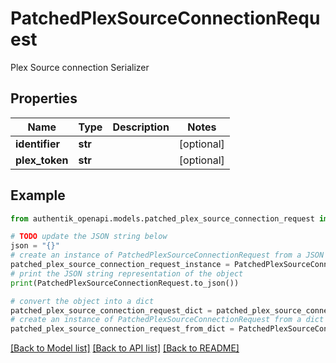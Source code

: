 # PatchedPlexSourceConnectionRequest

Plex Source connection Serializer

## Properties

Name | Type | Description | Notes
------------ | ------------- | ------------- | -------------
**identifier** | **str** |  | [optional] 
**plex_token** | **str** |  | [optional] 

## Example

```python
from authentik_openapi.models.patched_plex_source_connection_request import PatchedPlexSourceConnectionRequest

# TODO update the JSON string below
json = "{}"
# create an instance of PatchedPlexSourceConnectionRequest from a JSON string
patched_plex_source_connection_request_instance = PatchedPlexSourceConnectionRequest.from_json(json)
# print the JSON string representation of the object
print(PatchedPlexSourceConnectionRequest.to_json())

# convert the object into a dict
patched_plex_source_connection_request_dict = patched_plex_source_connection_request_instance.to_dict()
# create an instance of PatchedPlexSourceConnectionRequest from a dict
patched_plex_source_connection_request_from_dict = PatchedPlexSourceConnectionRequest.from_dict(patched_plex_source_connection_request_dict)
```
[[Back to Model list]](../README.md#documentation-for-models) [[Back to API list]](../README.md#documentation-for-api-endpoints) [[Back to README]](../README.md)


